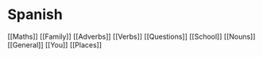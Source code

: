 # Spanish
[[Maths]]
[[Family]]
[[Adverbs]]
[[Verbs]]
[[Questions]]
[[School]]
[[Nouns]]
[[General]]
[[You]]
[[Places]]
